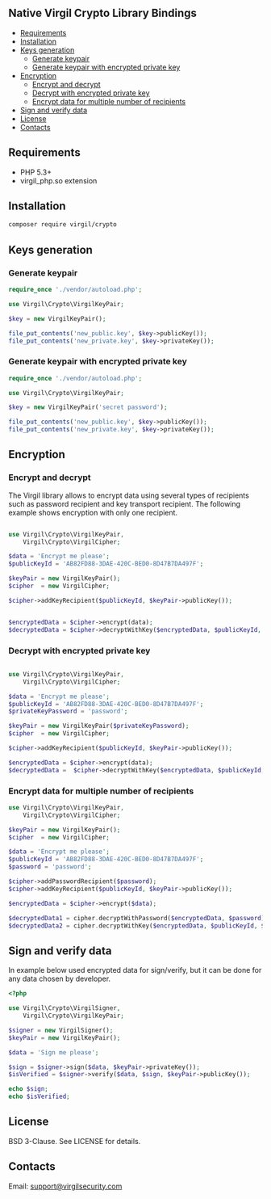 ## Native Virgil Crypto Library Bindings

- [Requirements](#requirements)
- [Installation](#installation)
- [Keys generation](#keys-generation)
    - [Generate keypair](#generate-keypair)
    - [Generate keypair with encrypted private key](#generate-keypair-with-encrypted-private-key)
- [Encryption](#encryption)
    - [Encrypt and decrypt](#encrypt-and-decrypt)
    - [Decrypt with encrypted private key](#decrypt-with-encrypted-private-key)
    - [Encrypt data for multiple number of recipients](#encrypt-data-for-multiple-number-of-recipients)
- [Sign and verify data](#sign-and-verify-data)
- [License](#license)
- [Contacts](#contacts)

## Requirements

* PHP 5.3+
* virgil_php.so extension

## Installation

```bash
composer require virgil/crypto
```

## Keys generation

### Generate keypair

```php
require_once './vendor/autoload.php';

use Virgil\Crypto\VirgilKeyPair;

$key = new VirgilKeyPair();

file_put_contents('new_public.key', $key->publicKey());
file_put_contents('new_private.key', $key->privateKey());
```

### Generate keypair with encrypted private key

```php
require_once './vendor/autoload.php';

use Virgil\Crypto\VirgilKeyPair;

$key = new VirgilKeyPair('secret password');

file_put_contents('new_public.key', $key->publicKey());
file_put_contents('new_private.key', $key->privateKey());
```
## Encryption

### Encrypt and decrypt

The Virgil library allows to encrypt data using several types of recipients such as password recipient and key transport recipient. The following example shows encryption with only one recipient.

```php

use Virgil\Crypto\VirgilKeyPair,
    Virgil\Crypto\VirgilCipher;

$data = 'Encrypt me please';
$publicKeyId = 'AB82FD88-3DAE-420C-BED0-8D47B7DA497F';

$keyPair = new VirgilKeyPair();
$cipher  = new VirgilCipher;

$cipher->addKeyRecipient($publicKeyId, $keyPair->publicKey());


$encryptedData = $cipher->encrypt(data);
$decryptedData = $cipher->decryptWithKey($encryptedData, $publicKeyId, $keyPair->privateKey());
```

### Decrypt with encrypted private key

```php

use Virgil\Crypto\VirgilKeyPair,
    Virgil\Crypto\VirgilCipher;

$data = 'Encrypt me please';
$publicKeyId = 'AB82FD88-3DAE-420C-BED0-8D47B7DA497F';
$privateKeyPassword = 'password';

$keyPair = new VirgilKeyPair($privateKeyPassword);
$cipher  = new VirgilCipher;

$cipher->addKeyRecipient($publicKeyId, $keyPair->publicKey());

$encryptedData = $cipher->encrypt(data);
$decryptedData =  $cipher->decryptWithKey($encryptedData, $publicKeyId, $privateKey, $privateKeyPassword);
```

### Encrypt data for multiple number of recipients

```php
use Virgil\Crypto\VirgilKeyPair,
    Virgil\Crypto\VirgilCipher;

$keyPair = new VirgilKeyPair();
$cipher  = new VirgilCipher;

$data = 'Encrypt me please';
$publicKeyId = 'AB82FD88-3DAE-420C-BED0-8D47B7DA497F';
$password = 'password';

$cipher->addPasswordRecipient($password);
$cipher->addKeyRecipient($publicKeyId, $keyPair->publicKey());

$encryptedData = $cipher->encrypt($data);

$decryptedData1 = cipher.decryptWithPassword($encryptedData, $password);
$decryptedData2 = cipher.decryptWithKey($encryptedData, $publicKeyId, $keyPair->privateKey());
```

## Sign and verify data

In example below used encrypted data for sign/verify, but it can be done for any data chosen by developer.

```php
<?php

use Virgil\Crypto\VirgilSigner,
    Virgil\Crypto\VirgilKeyPair;

$signer = new VirgilSigner();
$keyPair = new VirgilKeyPair();

$data = 'Sign me please';

$sign = $signer->sign($data, $keyPair->privateKey());
$isVerified = $signer->verify($data, $sign, $keyPair->publicKey());

echo $sign;
echo $isVerified;
```

## License

BSD 3-Clause. See LICENSE for details.

## Contacts

Email: support@virgilsecurity.com
